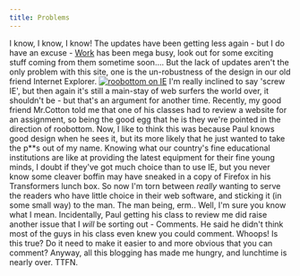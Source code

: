 ```yaml
---
title: Problems
---
```

I know, I know, I know! The updates have been getting less again - but I do have an excuse - [Work](http://glaxstar.com) has been mega busy, look out for some exciting stuff coming from them sometime soon.... But the lack of updates aren't the only problem with this site, one is the un-robustness of the design in our old friend Internet Explorer. [![roobottom on IE](http://farm3.static.flickr.com/2209/2083175977_49c4cc09af.jpg)](http://www.flickr.com/photos/roobottom/2083175977/ "roobottom on IE by roobottom, on Flickr") I'm really inclined to say 'screw IE', but then again it's still a main-stay of web surfers the world over, it shouldn't be - but that's an argument for another time. Recently, my good friend Mr.Cotton told me that one of his classes had to review a website for an assignment, so being the good egg that he is they we're pointed in the direction of roobottom. Now, I like to think this was because Paul knows good design when he sees it, but its more likely that he just wanted to take the p**s out of my name. Knowing what our country's fine educational institutions are like at providing the latest equipment for their fine young minds, I doubt if they've got much choice than to use IE, but you never know some cleaver boffin may have sneaked in a copy of Firefox in his Transformers lunch box. So now I'm torn between *really* wanting to serve the readers who have little choice in their web software, and sticking it (in some small way) to the man. The man being, erm.. Well, I'm sure you know what I mean. Incidentally, Paul getting his class to review me did raise another issue that I *will* be sorting out - Comments. He said he didn't think most of the guys in his class even knew you could comment. Whoops! Is this true? Do it need to make it easier to and more obvious that you can comment? Anyway, all this blogging has made me hungry, and lunchtime is nearly over. TTFN.